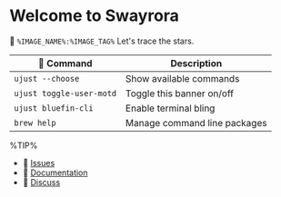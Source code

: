 # Welcome to Swayrora

🔭  `%IMAGE_NAME%:%IMAGE_TAG%`
Let's trace the stars.

|  Command | Description |
| ------- | ----------- |
| `ujust --choose`  | Show available commands  |
| `ujust toggle-user-motd` | Toggle this banner on/off | 
| `ujust bluefin-cli` | Enable terminal bling | 
| `brew help` | Manage command line packages | 

%TIP%

- 󰊤 [Issues](https://issues.projectbluefin.io)
- 󰈙 [Documentation](http://docs.projectbluefin.io/)
- 󰊌 [Discuss](https://community.projectbluefin.io/)
